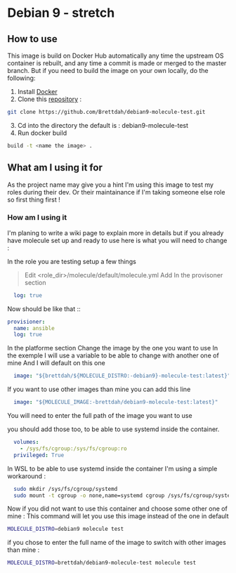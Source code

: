 # Debian 9 - stretch

## How to use
This image is build on Docker Hub automatically any time the upstream OS container is rebuilt, and any time a commit is made or merged to the master branch. But if you need to build the image on your own locally, do the following:

1. Install [Docker](https://docs.docker.com/engine/installation/)
2. Clone this [repository](https://github.com/Brettdah/debian9-molecule-test.git) :
```bash
git clone https://github.com/Brettdah/debian9-molecule-test.git
```
3. Cd into the directory the default is : debian9-molecule-test
4. Run docker build
```bash
build -t <name the image> .
```

## What am I using it for
As the project name may give you a hint I'm using this image to test my roles during their dev.
Or their maintainance if I'm taking someone else role so first thing first ! 

### How am I using it
I'm planing to write a wiki page to explain more in details but if you already have molecule set up and ready to use here is what you will need to change :

In the role you are testing setup a few things
> Edit <role_dir>/molecule/default/molecule.yml
> Add In the provisoner section
```yaml
  log: true
```
Now should be like that ::
```yaml
provisioner:
  name: ansible
  log: true
```

In the platforme section
Change the image by the one you want to use
In the exemple I will use a variable to be able to change with another one of mine 
And I will default on this one
```yaml
  image: "${brettdah/${MOLECULE_DISTRO:-debian9}-molecule-test:latest}"
```
If you want to use other images than mine you can add this line
```yaml
  image: "${MOLECULE_IMAGE:-brettdah/debian9-molecule-test:latest}"
```
You will need to enter the full path of the image you want to use

you should add those too, to be able to use systemd inside the container.
```yaml
  volumes:
    - /sys/fs/cgroup:/sys/fs/cgroup:ro
  privileged: True
```

In WSL to be able to use systemd inside the container I'm using a simple workaround :
```bash
  sudo mkdir /sys/fs/cgroup/systemd
  sudo mount -t cgroup -o none,name=systemd cgroup /sys/fs/cgroup/systemd
```

Now if you did not want to use this container and choose some other one of mine :
This command will let you use this image instead of the one in default
```bash
MOLECULE_DISTRO=debian9 molecule test
```
if you chose to enter the full name of the image to switch with other images than mine :
```bash
MOLECULE_DISTRO=brettdah/debian9-molecule-test molecule test
```


